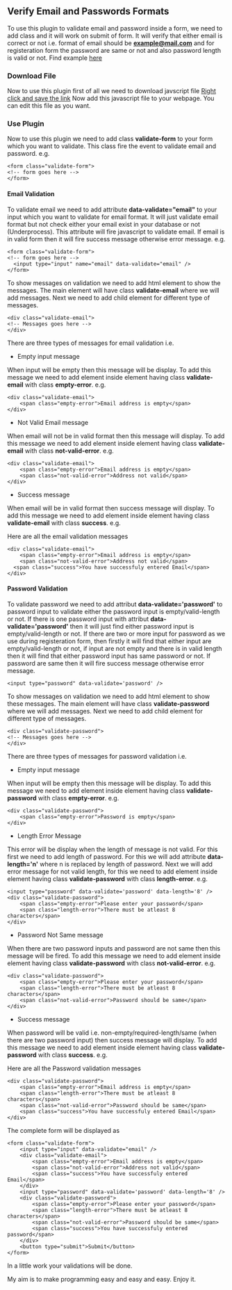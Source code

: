 ## Verify Email and Passwords Formats

To use this plugin to validate email and password inside a form, we need to add class and it will work on submit of form. 
It will verify that either email is correct or not i.e. format of email should be <b>example@mail.com</b> and for registeration
form the password are same or not and also password length is valid or not. Find example 
<a href="https://rawgit.com/asdkazmi/Email-Password-Validation/master/example/example.html">here</a>


### Download File

Now to use this plugin first of all we need to download javscript file 
<a href="https://rawgit.com/asdkazmi/Email-Password-Validation/master/js/eltaframe-validation.js">Right click and save the link</a>
Now add this javascript file to your webpage. You can edit this file as you want.

### Use Plugin

Now to use this plugin we need to add class <b>validate-form</b> to your form which you want to validate. This class fire the
event to validate email and password. e.g.
````
<form class="validate-form">
<!-- form goes here -->
</form>
````

#### Email Validation

To validate email we need to add attribute **data-validate="email"** to your input which you want to validate for email format.
It will just validate email format but not check either your email exist in your database or not (Underprocess). This attribute
will fire javascript to validate email. If email is in valid form then it will fire success message otherwise error message.
e.g.
````
<form class="validate-form">
<!-- form goes here -->
  <input type="input" name="email" data-validate="email" />
</form>
````
To show messages on validation we need to add html element to show the messages. The main element will have class 
**validate-email** where we will add messages. Next we need to add child element for different type of messages.

````
<div class="validate-email">
<!-- Messages goes here -->
</div>
````
There are three types of messages for email validation i.e.
* Empty input message

When input will be empty then this message will be display. To add this message we need to add element inside element having
class **validate-email** with class **empty-error**. e.g.
````
<div class="validate-email">
	<span class="empty-error">Email address is empty</span>
</div>
````

* Not Valid Email message

When email will not be in valid format then this message will display. To add this message we need to add element inside 
element having class **validate-email** with class **not-valid-error**. e.g.

````
<div class="validate-email">
	<span class="empty-error">Email address is empty</span>
	<span class="not-valid-error">Address not valid</span>
</div>
````


* Success message

When email will be in valid format then success message will display. To add this message we need to add element inside 
element having class **validate-email** with class **success**. e.g.
 
Here are all the email validation messages
````
<div class="validate-email">
	<span class="empty-error">Email address is empty</span>
	<span class="not-valid-error">Address not valid</span>
  <span class="success">You have successfuly entered Email</span>
</div>
````

#### Password Validation

To validate password we need to add attribut **data-validate='password'** to password input to validate either the password
input is empty/valid-length or not. If there is one password input with attribut **data-validate='password'** then it will
just find either password input is empty/valid-length or not. If there are two or more input for password as we use during
registeration form, then firstly it will find that either input are empty/valid-length or not, if input are not empty and
there is in valid length then it will find that either password input has same password or not. If password are same then 
it will fire success message otherwise error message.

````
<input type="password" data-validate='password' />
````
To show messages on validation we need to add html element to show these messages. The main element will have class 
**validate-password** where we will add messages. Next we need to add child element for different type of messages.

````
<div class="validate-password">
<!-- Messages goes here -->
</div>
````
There are three types of messages for password validation i.e.
* Empty input message

When input will be empty then this message will be display. To add this message we need to add element inside element having
class **validate-password** with class **empty-error**. e.g.
````
<div class="validate-password">
	<span class="empty-error">Password is empty</span>
</div>
````

* Length Error Message

This error will be display when the length of message is not valid. For this first we need to add length
of password. For this we will add attribute **data-length='n'** where n is replaced by length of 
password. Next we will add error message for not valid length, for this we need to add element inside element having class **validate-password** with class **length-error**. e.g.
````
<input type="password" data-validate='password' data-length='8' />
<div class="validate-password">
	<span class="empty-error">Please enter your password</span>
	<span class="length-error">There must be atleast 8 characters</span>
</div>
````

* Password Not Same message

When there are two password inputs and password are not same then this message will be fired. To add
this message we need to add element inside element having class **validate-password** with class
**not-valid-error**. e.g.

````
<div class="validate-password">
	<span class="empty-error">Please enter your password</span>
	<span class="length-error">There must be atleast 8 characters</span>
	<span class="not-valid-error">Password should be same</span>
</div>
````

* Success message

When password will be valid i.e. non-empty/required-length/same (when there are two password input) then
success message will display. To add this message we need to add element inside 
element having class **validate-password** with class **success**. e.g.
 
Here are all the Password validation messages
````
<div class="validate-password">
	<span class="empty-error">Email address is empty</span>
	<span class="length-error">There must be atleast 8 characters</span>
	<span class="not-valid-error">Password should be same</span>
  	<span class="success">You have successfuly entered Email</span>
</div>
````

The complete form will be displayed as

````
<form class="validate-form">
	<input type="input" data-validate="email" />
	<div class="validate-email">
		<span class="empty-error">Email address is empty</span>
		<span class="not-valid-error">Address not valid</span>
		<span class="success">You have successfuly entered Email</span>
	</div>
	<input type="password" data-validate='password' data-length='8' />
	<div class="validate-password">
		<span class="empty-error">Please enter your password</span>
		<span class="length-error">There must be atleast 8 characters</span>
		<span class="not-valid-error">Password should be same</span>
		<span class="success">You have successfuly entered password</span>
	</div>
	<button type="submit">Submit</button>
</form>
````
In a little work your validations will be done.



My aim is to make programming easy and easy and easy. Enjoy it.
